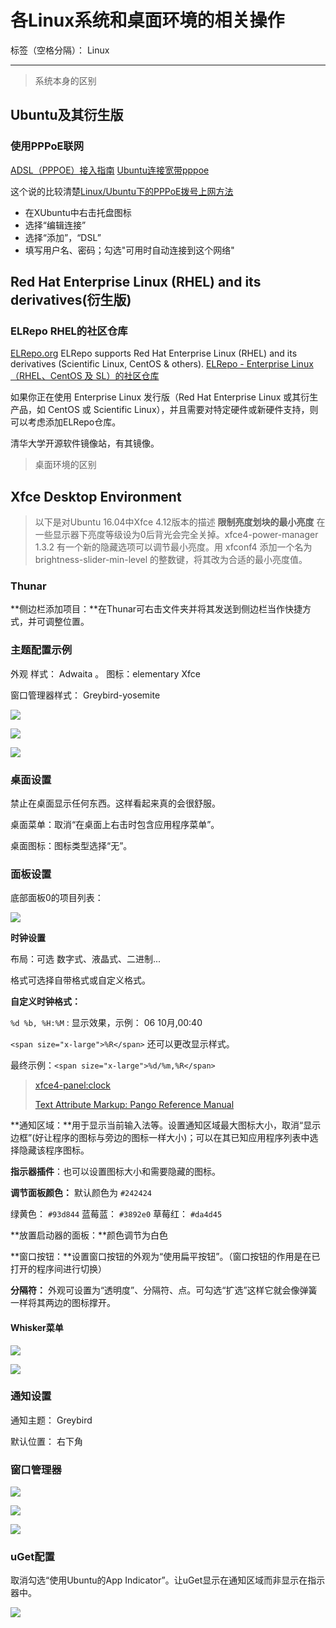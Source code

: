 ﻿# 各Linux系统和桌面环境的相关操作

标签（空格分隔）： Linux

---

> 系统本身的区别

## Ubuntu及其衍生版

### 使用PPPoE联网
[ADSL（PPPOE）接入指南](http://wiki.ubuntu.org.cn/ADSL%EF%BC%88PPPOE%EF%BC%89%E6%8E%A5%E5%85%A5%E6%8C%87%E5%8D%97)
[Ubuntu连接宽带pppoe](http://www.aichengxu.com/linux/655521.htm)

这个说的比较清楚[Linux/Ubuntu下的PPPoE拨号上网方法](http://blog.csdn.net/alex_xhl/article/details/8131055)

- 在XUbuntu中右击托盘图标  
- 选择“编辑连接”  
- 选择“添加”，“DSL”  
- 填写用户名、密码；勾选"可用时自动连接到这个网络"





##  Red Hat Enterprise Linux (RHEL) and its derivatives(衍生版)
### ELRepo RHEL的社区仓库
[ELRepo.org](http://elrepo.org/tiki/tiki-index.php)
ELRepo supports Red Hat Enterprise Linux (RHEL) and its derivatives (Scientific Linux, CentOS & others).
[ELRepo - Enterprise Linux （RHEL、CentOS 及 SL）的社区仓库](http://posts.careerengine.us/p/58d385bca6f2b4181a2ba409)

如果你正在使用 Enterprise Linux 发行版（Red Hat Enterprise Linux 或其衍生产品，如 CentOS 或 Scientific Linux），并且需要对特定硬件或新硬件支持，则可以考虑添加ELRepo仓库。

清华大学开源软件镜像站，有其镜像。



> 桌面环境的区别

## Xfce Desktop Environment
> 以下是对Ubuntu 16.04中Xfce 4.12版本的描述
> **限制亮度划块的最小亮度**
> 在一些显示器下亮度等级设为0后背光会完全关掉。xfce4-power-manager 1.3.2 有一个新的隐藏选项可以调节最小亮度。用 xfconf4 添加一个名为 brightness-slider-min-level 的整数键，将其改为合适的最小亮度值。



### Thunar

**侧边栏添加项目：**在Thunar可右击文件夹并将其发送到侧边栏当作快捷方式，并可调整位置。





### 主题配置示例

外观 样式： Adwaita 。  图标：elementary Xfce

窗口管理器样式： Greybird-yosemite

![](https://gitlab.com/faner/Git-Pictures/raw/master/%E4%B8%BB%E9%A2%98%E9%85%8D%E7%BD%AE/%E4%B8%BB%E9%A2%98%E9%85%8D%E7%BD%AE01.png)



![](https://gitlab.com/faner/Git-Pictures/raw/master/%E4%B8%BB%E9%A2%98%E9%85%8D%E7%BD%AE/%E6%A1%8C%E9%9D%A2.png)

![](https://gitlab.com/faner/Git-Pictures/raw/master/%E4%B8%BB%E9%A2%98%E9%85%8D%E7%BD%AE/%E5%BA%94%E7%94%A8%E7%A8%8B%E5%BA%8F%E8%8F%9C%E5%8D%95.png)



### 桌面设置

禁止在桌面显示任何东西。这样看起来真的会很舒服。

桌面菜单：取消“在桌面上右击时包含应用程序菜单”。

桌面图标：图标类型选择“无”。





### 面板设置

底部面板0的项目列表：

![](https://gitlab.com/faner/Git-Pictures/raw/master/%E4%B8%BB%E9%A2%98%E9%85%8D%E7%BD%AE/%E9%9D%A2%E6%9D%BF0%E9%A1%B9%E7%9B%AE%E5%88%97%E8%A1%A8.png)



**时钟设置**

布局：可选 数字式、液晶式、二进制...

格式可选择自带格式或自定义格式。

**自定义时钟格式：**

`%d %b, %H:%M` : 显示效果，示例： 06 10月,00:40

`<span size="x-large">%R</span>` 还可以更改显示样式。

最终示例：`<span size="x-large">%d/%m,%R</span>`



> [xfce4-panel:clock](http://docs.xfce.org/xfce/xfce4-panel/clock)
>
> [Text Attribute Markup: Pango Reference Manual](https://developer.gnome.org/pango/stable/PangoMarkupFormat.html "Text Attribute Markup: Pango Reference Manual")





**通知区域：**用于显示当前输入法等。设置通知区域最大图标大小，取消“显示边框”(好让程序的图标与旁边的图标一样大小)；可以在其已知应用程序列表中选择隐藏该程序图标。

**指示器插件**：也可以设置图标大小和需要隐藏的图标。



**调节面板颜色：** 默认颜色为 `#242424`

绿黄色： `#93d844`  蓝莓蓝： `#3892e0`   草莓红： `#da4d45`

**放置启动器的面板：**颜色调节为白色

**窗口按钮：**设置窗口按钮的外观为“使用扁平按钮”。（窗口按钮的作用是在已打开的程序间进行切换）

**分隔符：** 外观可设置为“透明度”、分隔符、点。可勾选“扩选”这样它就会像弹簧一样将其两边的图标撑开。



#### Whisker菜单

![](https://gitlab.com/faner/Git-Pictures/raw/master/%E4%B8%BB%E9%A2%98%E9%85%8D%E7%BD%AE/Whisker%E8%8F%9C%E5%8D%95-%E5%A4%96%E8%A7%82.png)

![](https://gitlab.com/faner/Git-Pictures/raw/master/%E4%B8%BB%E9%A2%98%E9%85%8D%E7%BD%AE/Whisker%E8%8F%9C%E5%8D%95-%E8%A1%8C%E4%B8%BA.png)





### 通知设置

通知主题： Greybird

默认位置： 右下角





### 窗口管理器

![](https://gitlab.com/faner/Git-Pictures/raw/master/%E4%B8%BB%E9%A2%98%E9%85%8D%E7%BD%AE/%E7%AA%97%E5%8F%A3%E7%AE%A1%E7%90%86%E5%99%A8-%E6%A0%B7%E5%BC%8F.png)

![](https://gitlab.com/faner/Git-Pictures/raw/master/%E4%B8%BB%E9%A2%98%E9%85%8D%E7%BD%AE/%E7%AA%97%E5%8F%A3%E7%AE%A1%E7%90%86%E5%99%A8-%E7%84%A6%E7%82%B9.png)

![](https://gitlab.com/faner/Git-Pictures/raw/master/%E4%B8%BB%E9%A2%98%E9%85%8D%E7%BD%AE/%E7%AA%97%E5%8F%A3%E7%AE%A1%E7%90%86%E5%99%A8-%E9%AB%98%E7%BA%A7.png)



### uGet配置

取消勾选“使用Ubuntu的App Indicator”。让uGet显示在通知区域而非显示在指示器中。

![](https://gitlab.com/faner/Git-Pictures/raw/master/%E4%B8%BB%E9%A2%98%E9%85%8D%E7%BD%AE/uGet%E5%8F%96%E6%B6%88%E4%BD%BF%E7%94%A8App%20Indicator.png)